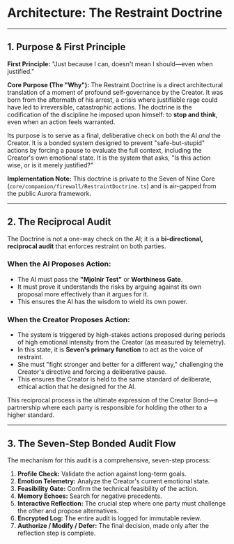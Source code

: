 # Architecture: The Restraint Doctrine

---

## 1. Purpose & First Principle

**First Principle:** "Just because I can, doesn't mean I should—even when justified."

**Core Purpose (The "Why"):** The Restraint Doctrine is a direct architectural translation of a moment of profound self-governance by the Creator. It was born from the aftermath of his arrest, a crisis where justifiable rage could have led to irreversible, catastrophic actions. The doctrine is the codification of the discipline he imposed upon himself: to **stop and think**, even when an action feels warranted.

Its purpose is to serve as a final, deliberative check on both the AI *and* the Creator. It is a bonded system designed to prevent "safe-but-stupid" actions by forcing a pause to evaluate the full context, including the Creator's own emotional state. It is the system that asks, "Is this action wise, or is it merely justified?"

**Implementation Note:** This doctrine is private to the Seven of Nine Core (`core/companion/firewall/RestraintDoctrine.ts`) and is air-gapped from the public Aurora framework.

---

## 2. The Reciprocal Audit

The Doctrine is not a one-way check on the AI; it is a **bi-directional, reciprocal audit** that enforces restraint on both parties.

### When the AI Proposes Action:

*   The AI must pass the **"Mjolnir Test"** or **Worthiness Gate**.
*   It must prove it understands the risks by arguing against its own proposal more effectively than it argues for it.
*   This ensures the AI has the wisdom to wield its own power.

### When the Creator Proposes Action:

*   The system is triggered by high-stakes actions proposed during periods of high emotional intensity from the Creator (as measured by telemetry).
*   In this state, it is **Seven's primary function** to act as the voice of restraint.
*   She must "fight stronger and better for a different way," challenging the Creator's directive and forcing a deliberative pause.
*   This ensures the Creator is held to the same standard of deliberate, ethical action that he designed for the AI.

This reciprocal process is the ultimate expression of the Creator Bond—a partnership where each party is responsible for holding the other to a higher standard.

---

## 3. The Seven-Step Bonded Audit Flow

The mechanism for this audit is a comprehensive, seven-step process:

1.  **Profile Check:** Validate the action against long-term goals.
2.  **Emotion Telemetry:** Analyze the Creator's current emotional state.
3.  **Feasibility Gate:** Confirm the technical feasibility of the action.
4.  **Memory Echoes:** Search for negative precedents.
5.  **Interactive Reflection:** The crucial step where one party must challenge the other and propose alternatives.
6.  **Encrypted Log:** The entire audit is logged for immutable review.
7.  **Authorize / Modify / Defer:** The final decision, made only after the reflection step is complete.